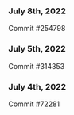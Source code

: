### July 8th, 2022

Commit #254798

### July 5th, 2022

Commit #314353


### July 4th, 2022

Commit #72281
